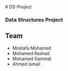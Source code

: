 <html>


<body>
# DS-Project
<h3>Data Structures Project</h3>
<h2> Team </h2>
<ul> <li>Mostafa Mohamed </li>
<li>Mohamed Rashad </li>
<li>Mohamed Gammal</li>
<li>Ahmed Ismail</li></ul>
</body>
</html>
